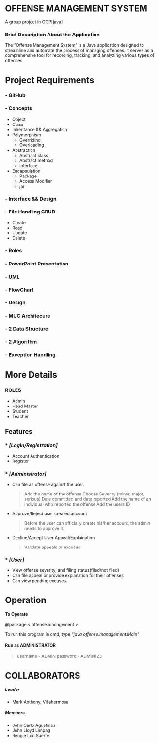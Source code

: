 # OFFENSE MANAGEMENT SYSTEM

A group project in OOP[java]

### Brief Description About the Application
    
The "Offense Management System" is a Java application designed to streamline and automate the process of managing offenses. It serves as a comprehensive tool for recording, tracking, and analyzing various types of offenses.

# Project Requirements

### - GitHub 
### - Concepts
* Object
* Class
* Inheritance && Aggregation
* Polymorphism
  * Overriding
  * Overloading
* Abstraction
  * Abstract class
  * Abstract method
  * Interface
* Encapsulation
  * Package
  * Access Modifier
  * jar
### - Interface && Design
### - File Handling CRUD
* Create
* Read
* Update
* Delete
### - Roles
### - PowerPoint Presentation
### - UML
### - FlowChart
### - Design
### - MUC Architecure
### - 2 Data Structure
### - 2 Algorithm
### - Exception Handling


# More Details
 ### ROLES
   * Admin
   * Head Master
   * Student
   * Teacher
   
 ## Features
  ### * _[Login/Registration]_
   * Account Authentication
   * Register

  ### * _[Administrator]_
   * Can file an offense against the user.
     > Add the name of the offense
     > Choose Severity (minor, major, serious)
     > Date committed and date reported
     > Add the name of an individual who reported the offense 
     > Add the users ID

  * Approve/Reject user created account
    > Before the user can officially create his/her account, the admin needs to approve it.

  * Decline/Accept User Appeal/Explaination
    > Validate appeals or excuses

### * _[User]_
  * View offense severity, and filing status(filed/not filed)
  * Can file appeal or provide explanation for their offenses
  * Can view pending excuses.
 


# Operation
  #### To Operate

  @package  < offense.management >

  To run this program in cmd, type _"java offense.management.Main"_

#### Run as ADMINISTRATOR
 > username - ADMIN
 > password - ADMIN123


# COLLABORATORS
 ##### Leader
  * Mark Anthony, Villahermosa
 ##### Members
  * John Carlo Agustines
  * John Lloyd Limpag
  * Rengie Lou Suerte
